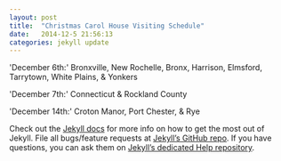 ```yaml
---
layout: post
title:  "Christmas Carol House Visiting Schedule"
date:   2014-12-5 21:56:13
categories: jekyll update
---
```

'December 6th:' Bronxville, New Rochelle, Bronx, Harrison, Elmsford, Tarrytown, White Plains, & Yonkers

'December 7th:' Connecticut & Rockland County

'December 14th:' Croton Manor, Port Chester, & Rye


Check out the [Jekyll docs][jekyll] for more info on how to get the most out of Jekyll. File all bugs/feature requests at [Jekyll’s GitHub repo][jekyll-gh]. If you have questions, you can ask them on [Jekyll’s dedicated Help repository][jekyll-help].

[jekyll]:      http://jekyllrb.com
[jekyll-gh]:   https://github.com/jekyll/jekyll
[jekyll-help]: https://github.com/jekyll/jekyll-help
